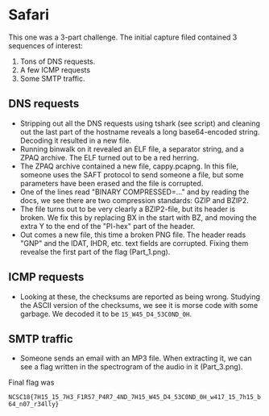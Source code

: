 # Safari

This one was a 3-part challenge. The initial capture filed contained 3 sequences of interest:
1. Tons of DNS requests.
2. A few ICMP requests
3. Some SMTP traffic.

## DNS requests

- Stripping out all the DNS requests using tshark (see script) and cleaning out the last part of the hostname reveals a long base64-encoded string. Decoding it resulted in a new file.
- Running binwalk on it revealed an ELF file, a separator string, and a ZPAQ archive. The ELF turned out to be a red herring.
- The ZPAQ archive contained a new file, cappy.pcapng. In this file, someone uses the SAFT protocol to send someone a file, but some parameters have been erased and the file is corrupted.
- One of the lines read "BINARY COMPRESSED=..." and by reading the docs, we see there are two compression standards: GZIP and BZIP2.
- The file turns out to be very clearly a BZIP2-file, but its header is broken. We fix this by replacing BX in the start with BZ, and moving the extra Y to the end of the "PI-hex" part of the header.
- Out comes a new file, this time a broken PNG file. The header reads "GNP" and the IDAT, IHDR, etc. text fields are corrupted. Fixing them revealse the first part of the flag (Part_1.png).

## ICMP requests

- Looking at these, the checksums are reported as being wrong. Studying the ASCII version of the checksums, we see it is morse code with some garbage. We decoded it to be `15_W45_D4_53C0ND_0H`.

## SMTP traffic

- Someone sends an email with an MP3 file. When extracting it, we can see a flag written in the spectrogram of the audio in it (Part_3.png).

Final flag was

`NCSC18{7H15_15_7H3_F1R57_P4R7_4ND_7H15_W45_D4_53C0ND_0H_w417_15_7h15_b64_n07_r34lly}`